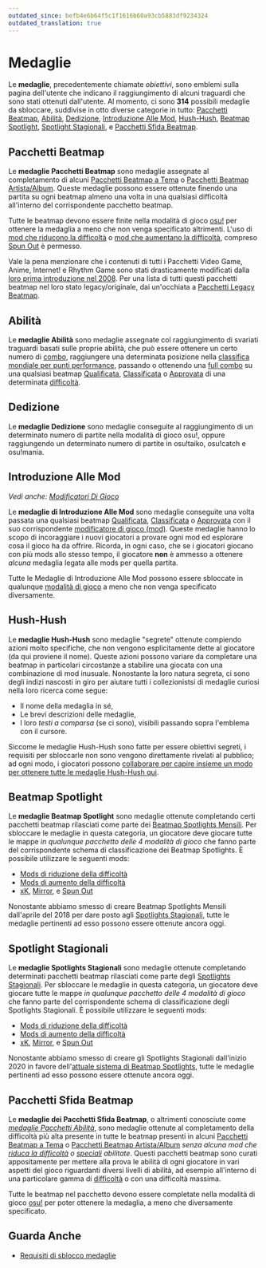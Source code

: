 ```yaml
---
outdated_since: befb4e6b64f5c1f1616b60a93cb5883df9234324
outdated_translation: true
---
```


# Medaglie

Le **medaglie**, precedentemente chiamate *obiettivi*, sono emblemi sulla pagina dell'utente che indicano il raggiungimento di alcuni traguardi che sono stati ottenuti dall'utente. Al momento, ci sono **314** possibili medaglie da sbloccare, suddivise in otto diverse categorie in tutto: [Pacchetti Beatmap](#pacchetti-beatmap), [Abilità](#abilità), [Dedizione](#dedizione), [Introduzione Alle Mod](#introduzione-alle-mod), [Hush-Hush](#hush-hush), [Beatmap Spotlight](#beatmap-spotlight), [Spotlight Stagionali](#spotlight-stagionali), e [Pacchetti Sfida Beatmap](#pacchetti-sfida-beatmap).

## Pacchetti Beatmap

Le **medaglie Pacchetti Beatmap** sono medaglie assegnate al completamento di alcuni [Pacchetti Beatmap a Tema](https://osu.ppy.sh/beatmaps/packs?type=theme) o [Pacchetti Beatmap Artista/Album](https://osu.ppy.sh/beatmaps/packs?type=artist). Queste medaglie possono essere ottenute finendo una partita su ogni beatmap almeno una volta in una qualsiasi difficoltà all'interno del corrispondente pacchetto beatmap.

Tutte le beatmap devono essere finite nella modalità di gioco [osu!](/wiki/Game_mode/osu!) per ottenere la medaglia a meno che non venga specificato altrimenti. L'uso di [mod che riducono la difficoltà](/wiki/Gameplay/Game_modifier#difficulty-reduction) o [mod che aumentano la difficoltà](/wiki/Gameplay/Game_modifier#difficulty-increase), compreso [Spun Out](/wiki/Gameplay/Game_modifier/Spun_Out) è permesso.

Vale la pena menzionare che i contenuti di tutti i Pacchetti Video Game, Anime, Internet! e Rhythm Game sono stati drasticamente modificati dalla [loro prima introduzione nel 2008](https://osu.ppy.sh/community/forums/topics/1853). Per una lista di tutti questi pacchetti beatmap nel loro stato legacy/originale, dai un'occhiata a [Pacchetti Legacy Beatmap](/wiki/Medals/Legacy_beatmap_packs).

## Abilità

Le **medaglie Abilità** sono medaglie assegnate col raggiungimento di svariati traguardi basati sulle proprie abilità, che può essere ottenere un certo numero di [combo](/wiki/Beatmapping/Combo), raggiungere una determinata posizione nella [classifica mondiale per punti performance](https://osu.ppy.sh/rankings/osu/performance), passando o ottenendo una [full combo](/wiki/Gameplay/Full_combo) su una qualsiasi beatmap [Qualificata](/wiki/Beatmap/Category#qualificate), [Classificata](/wiki/Beatmap/Category#classificate) o [Approvata](/wiki/Beatmap/Category#approvate) di una determinata [difficoltà](/wiki/Beatmap/Star_rating).

## Dedizione

Le **medaglie Dedizione** sono medaglie conseguite al raggiungimento di un determinato numero di partite nella modalità di gioco osu!, oppure raggiungendo un determinato numero di partite in osu!taiko, osu!catch e osu!mania.

## Introduzione Alle Mod

*Vedi anche: [Modificatori Di Gioco](/wiki/Gameplay/Game_modifier)*

Le **medaglie di Introduzione Alle Mod** sono medaglie conseguite una volta passata una qualsiasi beatmap [Qualificata](/wiki/Beatmap/Category#qualificate), [Classificata](/wiki/Beatmap/Category#classificate) o [Approvata](/wiki/Beatmap/Category#approvate) con il suo corrispondente [modificatore di gioco (mod)](/wiki/Gameplay/Game_modifier). Queste medaglie hanno lo scopo di incoraggiare i nuovi giocatori a provare ogni mod ed esplorare cosa il gioco ha da offrire. Ricorda, in ogni caso, che se i giocatori giocano con più mods allo stesso tempo, il giocatore **non** è ammesso a ottenere *alcuna* medaglia legata alle mods per quella partita.

Tutte le Medaglie di Introduzione Alle Mod possono essere sbloccate in qualunque [modalità di gioco](/wiki/Game_mode) a meno che non venga specificato diversamente.

## Hush-Hush

Le **medaglie Hush-Hush** sono medaglie "segrete" ottenute compiendo azioni molto specifiche, che non vengono esplicitamente dette al giocatore (da qui proviene il nome). Queste azioni possono variare da completare una beatmap in particolari circostanze a stabilire una giocata con una combinazione di mod inusuale. Nonostante la loro natura segreta, ci sono degli indizi nascosti in giro per aiutare tutti i collezionistsi di medaglie curiosi nella loro ricerca come segue: 

- Il nome della medaglia in sé,
- Le brevi descrizioni delle medaglie,
- I loro *testi a comparsa*<!-- https://twitter.com/ephemeralis/status/1068054191602638850 --> (se ci sono), visibili passando sopra l'emblema con il cursore.

Siccome le medaglie Hush-Hush sono fatte per essere obiettivi segreti, i requisiti per sbloccarle non sono vengono direttamente rivelati al pubblico; ad ogni modo, i giocatori possono [collaborare per capire insieme un modo per ottenere tutte le medaglie Hush-Hush qui](https://osu.ppy.sh/home/news/2016-08-17-new-hush-hush-medals).

## Beatmap Spotlight

Le **medaglie Beatmap Spotlight** sono medaglie ottenute completando certi pacchetti beatmap rilasciati come parte dei  [Beatmap Spotlights Mensili](https://osu.ppy.sh/home/news/2017-03-18-introducing-to-you-spotlights). Per sbloccare le medaglie in questa categoria, un giocatore deve giocare tutte le mappe *in qualunque pacchetto delle 4 modalità di gioco* che fanno parte del corrispondente schema di classificazione dei Beatmap Spotlights. È possibile utilizzare le seguenti mods:

- [Mods di riduzione della difficoltà](/wiki/Gameplay/Game_modifier#difficulty-reduction)
- [Mods di aumento della difficoltà](/wiki/Gameplay/Game_modifier#difficulty-increase)
- [xK](/wiki/Gameplay/Game_modifier/xK), [Mirror](/wiki/Gameplay/Game_modifier/Mirror), e [Spun Out](/wiki/Gameplay/Game_modifier/Spun_Out)

Nonostante abbiamo smesso di creare Beatmap Spotlights Mensili dall'aprile del 2018 per dare posto agli [Spotlights Stagionali](https://osu.ppy.sh/home/news/2018-11-01-beatmap-spotlights-summer-2018), tutte le medaglie pertinenti ad esso possono essere ottenute ancora oggi.

## Spotlight Stagionali

Le **medaglie Spotlights Stagionali** sono medaglie ottenute completando determinati pacchetti beatmap rilasciati come parte degli [Spotlights Stagionali](https://osu.ppy.sh/home/news/2018-11-01-beatmap-spotlights-summer-2018). Per sbloccare le medaglie in questa categoria, un giocatore deve giocare tutte le mappe *in qualunque pacchetto delle 4 modalità di gioco* che fanno parte del corrispondente schema di classificazione degli Spotlights Stagionali. È possibile utilizzare le seguenti mods:

- [Mods di riduzione della difficoltà](/wiki/Gameplay/Game_modifier#difficulty-reduction)
- [Mods di aumento della difficoltà](/wiki/Gameplay/Game_modifier#difficulty-increase)
- [xK](/wiki/Gameplay/Game_modifier/xK), [Mirror](/wiki/Gameplay/Game_modifier/Mirror), e [Spun Out](/wiki/Gameplay/Game_modifier/Spun_Out)

Nonostante abbiamo smesso di creare gli Spotlights Stagionali dall'inizio 2020 in favore dell'[attuale sistema di Beatmap Spotlights](/wiki/Beatmap_Spotlights), tutte le medaglie pertinenti ad esso possono essere ottenute ancora oggi.

## Pacchetti Sfida Beatmap

Le **medaglie dei Pacchetti Sfida Beatmap**, o altrimenti conosciute come [*medaglie Pacchetti Abilità*](https://osu.ppy.sh/home/news/2020-11-20-featured-artist-beatmap-updates-from-the-mappers-guild#skill-packs), sono medaglie ottenute al completamento della difficoltà più alta presente in tutte le beatmap presenti in alcuni [Pacchetti Beatmap a Tema](https://osu.ppy.sh/beatmaps/packs?type=theme) o [Pacchetti Beatmap Artista/Album](https://osu.ppy.sh/beatmaps/packs?type=artist) *senza alcuna mod che [riduca la difficoltà](/wiki/Gameplay/Game_modifier#difficulty-reduction) o [speciali](/wiki/Gameplay/Game_modifier#special) abilitate*. Questi pacchetti beatmap sono curati appositamente per mettere alla prova le abilità di ogni giocatore in vari aspetti del gioco riguardanti diversi livelli di abilità, ad esempio all'interno di una particolare gamma di [difficoltà](/wiki/Beatmap/Star_rating) o con una difficoltà massima.

Tutte le beatmap nel pacchetto devono essere completate nella modalità di gioco [osu!](/wiki/Game_mode/osu!) per poter ottenere la medaglia, a meno che diversamente specificato.

## Guarda Anche

- [Requisiti di sblocco medaglie](Unlock_requirements)

